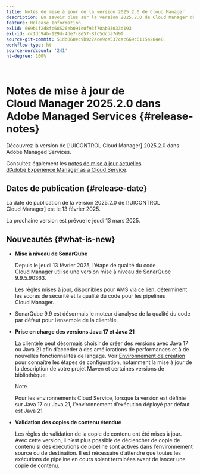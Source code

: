 ```yaml
---
title: Notes de mise à jour de la version 2025.2.0 de Cloud Manager
description: En savoir plus sur la version 2025.2.0 de Cloud Manager dans Adobe Managed Services.
feature: Release Information
exlid: 669b1f2d8fc68526eb091e0f93f70ab93033d193
exl-id: cc1dc94b-129d-4de7-8e57-8fc5dcba7d9f
source-git-commit: 51dd060ec9b922ace9ce537cac669c61154284e8
workflow-type: ht
source-wordcount: '241'
ht-degree: 100%

---
```


# Notes de mise à jour de Cloud Manager 2025.2.0 dans Adobe Managed Services {#release-notes}

<!-- RELEASE WIKI  https://wiki.corp.adobe.com/display/DMSArchitecture/Cloud+Manager+2025.02.0+Release -->

Découvrez la version de [!UICONTROL Cloud Manager] 2025.2.0 dans Adobe Managed Services.

Consultez également les [notes de mise à jour actuelles d’Adobe Experience Manager as a Cloud Service](https://experienceleague.adobe.com/fr/docs/experience-manager-cloud-service/content/release-notes/home).

## Dates de publication {#release-date}

La date de publication de la version 2025.2.0 de [!UICONTROL Cloud Manager] est le 13 février 2025.

La prochaine version est prévue le jeudi 13 mars 2025.

## Nouveautés {#what-is-new}

<!-- * The AEM Code Quality step now uses SonarQube 9.9 Server, replacing the older 7.4 version. This upgrade brings additional security, performance, and code quality checks, offering more comprehensive analysis and coverage for your projects. --> <!-- CMGR-45683 -->

* **Mise à niveau de SonarQube**

  Depuis le jeudi 13 février 2025, l’étape de qualité du code Cloud Manager utilise une version mise à niveau de SonarQube 9.9.5.90363.

  Les règles mises à jour, disponibles pour AMS via [ce lien](/help/using/code-quality-testing.md#code-quality-testing-step), déterminent les scores de sécurité et la qualité du code pour les pipelines Cloud Manager.

* SonarQube 9.9 est désormais le moteur d’analyse de la qualité du code par défaut pour l’ensemble de la clientèle.

* **Prise en charge des versions Java 17 et Java 21**

  La clientèle peut désormais choisir de créer des versions avec Java 17 ou Java 21 afin d’accéder à des améliorations de performances et à de nouvelles fonctionnalités de langage. Voir [Environnement de création](/help/getting-started/build-environment.md) pour connaître les étapes de configuration, notamment la mise à jour de la description de votre projet Maven et certaines versions de bibliothèque.

  >[!NOTE]
  >Pour les environnements Cloud Service, lorsque la version est définie sur Java 17 ou Java 21, l’environnement d’exécution déployé par défaut est Java 21.

* **Validation des copies de contenu étendue**

  Les règles de validation de la copie de contenu ont été mises à jour. Avec cette version, il n’est plus possible de déclencher de copie de contenu si des exécutions de pipeline sont actives dans l’environnement source ou de destination. Il est nécessaire d’attendre que toutes les exécutions de pipeline en cours soient terminées avant de lancer une copie de contenu.

<!-- 
## Early adoption program {#early-adoption}

Be a part of Cloud Manager's early adoption program and have a chance to test upcoming features.

### Bring Your Own Git - now with support for GitLab and Bitbucket {#gitlab-bitbucket}

The **Bring Your Own Git** feature has been expanded to include support for external repositories, such as GitLab and Bitbucket. This new support is in addition to the already existing support for private and enterprise GitHub repositories. When you add these new repos, you can also link them directly to your pipelines. You can host these repositories on public cloud platforms or within your private cloud or infrastructure. This integration also removes the need for constant code synchronization with the Adobe repository and provides the ability to validate pull requests before merging them into a main branch.

Pipelines using external repositories (excluding GitHub-hosted ones) and the **Deployment Trigger** set to **On Git Changes** now start automatically.

See [Add external repositories in Cloud Manager](/help/managing-code/external-repositories.md).

![Add Repository dialog box](/help/release-notes/assets/repositories-add-release-notes.png)

>[!NOTE]
>
>Currently, the out-of-the-box pull request code quality checks are exclusive to GitHub-hosted repositories, but an update to extend this functionality to other Git vendors is in the works.

If you are interested in testing this new feature and sharing your feedback, send an email to [Grp-CloudManager_BYOG@adobe.com](mailto:Grp-CloudManager_BYOG@adobe.com) from your email address associated with your Adobe ID. Be sure to include which Git platform you want to use and whether you are on a private/public or enterprise repository structure. -->


<!-- ## Bug fixes {#bug-fixes}

* A

Known Issues {#known-issues}

* A -->
